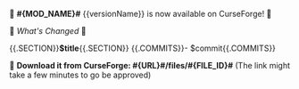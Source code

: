 :postal_horn: **#{MOD_NAME}#** {{versionName}} is now available on CurseForge! :postal_horn:

:crown: *What's Changed* :crown:

{{.SECTION}}**$title**{{.SECTION}}
{{.COMMITS}}- $commit{{.COMMITS}}

:link: **Download it from CurseForge: #{URL}#/files/#{FILE_ID}#**
(The link might take a few minutes to go be approved)
